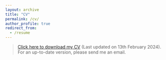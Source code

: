 ```yaml
---
layout: archive
title: "CV"
permalink: /cv/
author_profile: true
redirect_from:
  - /resume
---
```


> <a href="{{ site.url }}/files/CV_QBouniot.pdf">Click here to download my CV</a> (Last updated on 13th February 2024).  
> For an up-to-date version, please send me an email. 
 
 <br>

 <object data="{{ site.url }}/files/CV_QBouniot.pdf" width="1000" height="1000" type='application/pdf'/>